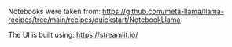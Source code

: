 Notebooks were taken from:
https://github.com/meta-llama/llama-recipes/tree/main/recipes/quickstart/NotebookLlama

The UI is built using:
https://streamlit.io/